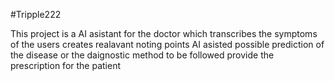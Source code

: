 #Tripple222

This project is a AI asistant for the doctor which transcribes the symptoms of the users creates realavant noting points
AI asisted possible prediction of the disease or the daignostic method to be followed
provide the prescription for the patient
